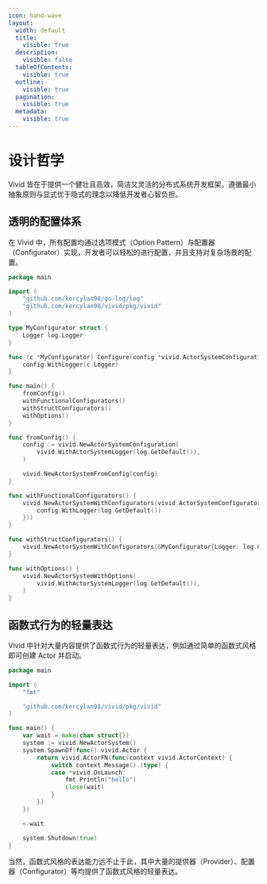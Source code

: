 ```yaml
---
icon: hand-wave
layout:
  width: default
  title:
    visible: true
  description:
    visible: false
  tableOfContents:
    visible: true
  outline:
    visible: true
  pagination:
    visible: true
  metadata:
    visible: true
---
```


# 设计哲学

Vivid 皆在于提供一个健壮且高效，简洁又灵活的分布式系统开发框架。遵循​​最小抽象原则​​与​​显式优于隐式​​的理念以降低开发者心智负担。

## 透明的配置体系

在 Vivid 中，所有配置均通过选项模式（Option Pattern）与配置器（Configurator）实现，开发者可以轻松的进行配置，并且支持对复杂场景的配置。

```go
package main

import (
	"github.com/kercylan98/go-log/log"
	"github.com/kercylan98/vivid/pkg/vivid"
)

type MyConfigurator struct {
	Logger log.Logger
}

func (c *MyConfigurator) Configure(config *vivid.ActorSystemConfiguration) {
	config.WithLogger(c.Logger)
}

func main() {
	fromConfig()
	withFunctionalConfigurators()
	withStructConfigurators()
	withOptions()
}

func fromConfig() {
	config := vivid.NewActorSystemConfiguration(
		vivid.WithActorSystemLogger(log.GetDefault()),
	)

	vivid.NewActorSystemFromConfig(config)
}

func withFunctionalConfigurators() {
	vivid.NewActorSystemWithConfigurators(vivid.ActorSystemConfiguratorFN(func(config *vivid.ActorSystemConfiguration) {
		config.WithLogger(log.GetDefault())
	}))
}

func withStructConfigurators() {
	vivid.NewActorSystemWithConfigurators(&MyConfigurator{Logger: log.GetDefault()})
}

func withOptions() {
	vivid.NewActorSystemWithOptions(
		vivid.WithActorSystemLogger(log.GetDefault()),
	)
}
```

## 函数式行为的轻量表达

Vivid 中针对大量内容提供了函数式行为的轻量表达，例如通过简单的函数式风格即可创建 Actor 并启动。

```go
package main

import (
	"fmt"

	"github.com/kercylan98/vivid/pkg/vivid"
)

func main() {
	var wait = make(chan struct{})
	system := vivid.NewActorSystem()
	system.SpawnOf(func() vivid.Actor {
		return vivid.ActorFN(func(context vivid.ActorContext) {
			switch context.Message().(type) {
			case *vivid.OnLaunch:
				fmt.Println("hello")
				close(wait)
			}
		})
	})

	<-wait

	system.Shutdown(true)
}
```

当然，函数式风格的表达能力远不止于此，其中大量的提供器（Provider）、配置器（Configurator）等均提供了函数式风格的轻量表达。
